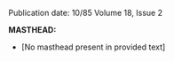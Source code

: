 Publication date: 10/85
Volume 18, Issue 2

**MASTHEAD:**
- [No masthead present in provided text]

